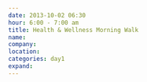 ```yaml
---
date: 2013-10-02 06:30
hour: 6:00 - 7:00 am
title: Health & Wellness Morning Walk 
name: 
company:
location: 
categories: day1
expand: 
---
```

